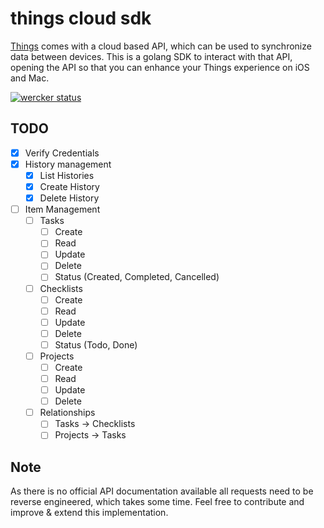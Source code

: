 # things cloud sdk

[Things](https://culturedcode.com/things/) comes with a cloud based API, which can
be used to synchronize data between devices.
This is a golang SDK to interact with that API, opening the API so that you
can enhance your Things experience on iOS and Mac.

[![wercker status](https://app.wercker.com/status/ddec74f2f7406079026aa44e8a004a86/s/master "wercker status")](https://app.wercker.com/project/byKey/ddec74f2f7406079026aa44e8a004a86)

## TODO

- [x] Verify Credentials
- [x] History management
  - [x] List Histories
  - [x] Create History 
  - [x] Delete History
- [ ] Item Management
  - [ ] Tasks
    - [ ] Create
    - [ ] Read
    - [ ] Update
    - [ ] Delete
    - [ ] Status (Created, Completed, Cancelled)
  - [ ] Checklists
    - [ ] Create
    - [ ] Read
    - [ ] Update
    - [ ] Delete
    - [ ] Status (Todo, Done)
  - [ ] Projects
    - [ ] Create
    - [ ] Read
    - [ ] Update
    - [ ] Delete
  - [ ] Relationships
    - [ ] Tasks -> Checklists
    - [ ] Projects -> Tasks

## Note

As there is no official API documentation available all requests need to be reverse engineered,
which takes some time. Feel free to contribute and improve & extend this implementation.
